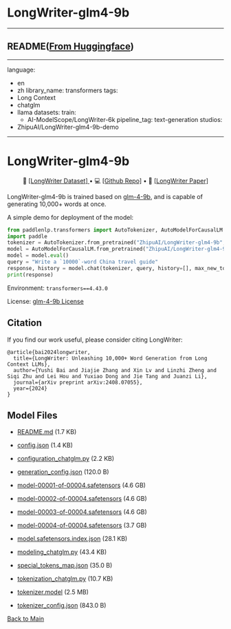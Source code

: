 
# LongWriter-glm4-9b
---


## README([From Huggingface](https://huggingface.co/THUDM/LongWriter-glm4-9b))

---
language:
- en
- zh
library_name: transformers
tags:
- Long Context
- chatglm
- llama
datasets:
  train:
    - AI-ModelScope/LongWriter-6k
pipeline_tag: text-generation
studios:
- ZhipuAI/LongWriter-glm4-9b-demo
---
# LongWriter-glm4-9b

<p align="center">
  🤖 <a href="https://modelscope.cn/datasets/ZhipuAI/LongWriter-6k" target="_blank">[LongWriter Dataset] </a> • 💻 <a href="https://github.com/THUDM/LongWriter" target="_blank">[Github Repo]</a> • 📃 <a href="https://arxiv.org/abs/2408.07055" target="_blank">[LongWriter Paper]</a> 
</p>

LongWriter-glm4-9b is trained based on [glm-4-9b](https://huggingface.co/THUDM/glm-4-9b), and is capable of generating 10,000+ words at once.


A simple demo for deployment of the model:
```python
from paddlenlp.transformers import AutoTokenizer, AutoModelForCausalLM
import paddle
tokenizer = AutoTokenizer.from_pretrained("ZhipuAI/LongWriter-glm4-9b", trust_remote_code=True)
model = AutoModelForCausalLM.from_pretrained("ZhipuAI/LongWriter-glm4-9b", dtype=paddle.bfloat16, trust_remote_code=True, )
model = model.eval()
query = "Write a `10000`-word China travel guide"
response, history = model.chat(tokenizer, query, history=[], max_new_tokens=1024, temperature=0.5)
print(response)
```
Environment: `transformers==4.43.0`

License: [glm-4-9b License](https://huggingface.co/THUDM/glm-4-9b-chat/blob/main/LICENSE)

## Citation

If you find our work useful, please consider citing LongWriter:

```
@article{bai2024longwriter,
  title={LongWriter: Unleashing 10,000+ Word Generation from Long Context LLMs}, 
  author={Yushi Bai and Jiajie Zhang and Xin Lv and Linzhi Zheng and Siqi Zhu and Lei Hou and Yuxiao Dong and Jie Tang and Juanzi Li},
  journal={arXiv preprint arXiv:2408.07055},
  year={2024}
}
```



## Model Files

- [README.md](https://paddlenlp.bj.bcebos.com/models/community/THUDM/LongWriter-glm4-9b/README.md) (1.7 KB)

- [config.json](https://paddlenlp.bj.bcebos.com/models/community/THUDM/LongWriter-glm4-9b/config.json) (1.4 KB)

- [configuration_chatglm.py](https://paddlenlp.bj.bcebos.com/models/community/THUDM/LongWriter-glm4-9b/configuration_chatglm.py) (2.2 KB)

- [generation_config.json](https://paddlenlp.bj.bcebos.com/models/community/THUDM/LongWriter-glm4-9b/generation_config.json) (120.0 B)

- [model-00001-of-00004.safetensors](https://paddlenlp.bj.bcebos.com/models/community/THUDM/LongWriter-glm4-9b/model-00001-of-00004.safetensors) (4.6 GB)

- [model-00002-of-00004.safetensors](https://paddlenlp.bj.bcebos.com/models/community/THUDM/LongWriter-glm4-9b/model-00002-of-00004.safetensors) (4.6 GB)

- [model-00003-of-00004.safetensors](https://paddlenlp.bj.bcebos.com/models/community/THUDM/LongWriter-glm4-9b/model-00003-of-00004.safetensors) (4.6 GB)

- [model-00004-of-00004.safetensors](https://paddlenlp.bj.bcebos.com/models/community/THUDM/LongWriter-glm4-9b/model-00004-of-00004.safetensors) (3.7 GB)

- [model.safetensors.index.json](https://paddlenlp.bj.bcebos.com/models/community/THUDM/LongWriter-glm4-9b/model.safetensors.index.json) (28.1 KB)

- [modeling_chatglm.py](https://paddlenlp.bj.bcebos.com/models/community/THUDM/LongWriter-glm4-9b/modeling_chatglm.py) (43.4 KB)

- [special_tokens_map.json](https://paddlenlp.bj.bcebos.com/models/community/THUDM/LongWriter-glm4-9b/special_tokens_map.json) (35.0 B)

- [tokenization_chatglm.py](https://paddlenlp.bj.bcebos.com/models/community/THUDM/LongWriter-glm4-9b/tokenization_chatglm.py) (10.7 KB)

- [tokenizer.model](https://paddlenlp.bj.bcebos.com/models/community/THUDM/LongWriter-glm4-9b/tokenizer.model) (2.5 MB)

- [tokenizer_config.json](https://paddlenlp.bj.bcebos.com/models/community/THUDM/LongWriter-glm4-9b/tokenizer_config.json) (843.0 B)


[Back to Main](../../)